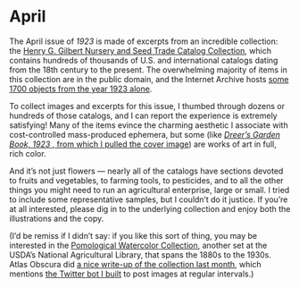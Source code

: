 #  April

The April issue of _1923_ is made of excerpts from an incredible collection: the [Henry G. Gilbert Nursery and Seed Trade Catalog Collection](https://specialcollections.nal.usda.gov/guide-collections/henry-g-gilbert-nursery-and-seed-trade-catalog-collection), which contains hundreds of thousands of U.S. and international catalogs dating from the 18th century to the present. The overwhelming majority of items in this collection are in the public domain, and the Internet Archive hosts [some 1700 objects from the year 1923 alone](https://archive.org/search.php?query=series%3A%22Henry+G.+Gilbert+Nursery+and+Seed+Trade+Catalog+Collection%22&and%5B%5D=year%3A%221923%22). 

To collect images and excerpts for this issue, I thumbed through dozens or hundreds of those catalogs, and I can report the experience is extremely satisfying! Many of the items evince the charming aesthetic I associate with cost-controlled mass-produced ephemera, but some (like [_Dreer’s Garden Book, 1923_ , from which I pulled the cover image](https://www.biodiversitylibrary.org/item/136086#page/63/mode/1up)) are works of art in full, rich color.

And it’s not just flowers — nearly all of the catalogs have sections devoted to fruits and vegetables, to farming tools, to pesticides, and to all the other things you might need to run an agricultural enterprise, large or small. I tried to include some representative samples, but I couldn’t do it justice. If you’re at all interested, please dig in to the underlying collection and enjoy both the illustrations and the copy.

(I’d be remiss if I didn’t say: if you like this sort of thing, you may be interested in the [Pomological Watercolor Collection](https://usdawatercolors.nal.usda.gov/pom/home.xhtml), another set at the USDA’s National Agricultural Library, that spans the 1880s to the 1930s. Atlas Obscura did [a nice write-up of the collection last month](https://www.atlasobscura.com/articles/usda-watercolors), which mentions [the Twitter bot I built](https://twitter.com/pomological) to post images at regular intervals.)
